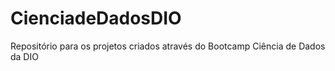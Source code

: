 # CienciadeDadosDIO
Repositório para os projetos criados através do Bootcamp Ciência de Dados da DIO

